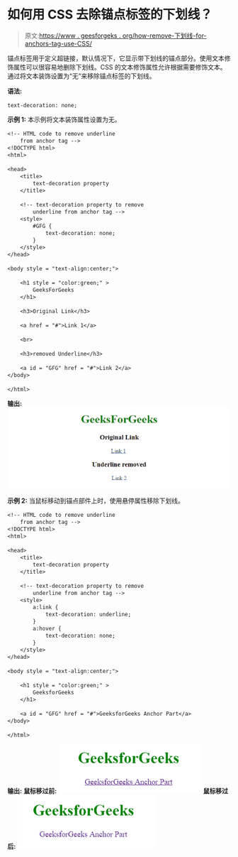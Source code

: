 # 如何用 CSS 去除锚点标签的下划线？

> 原文:[https://www . geesforgeks . org/how-remove-下划线-for-anchors-tag-use-CSS/](https://www.geeksforgeeks.org/how-to-remove-underline-for-anchors-tag-using-css/)

锚点标签用于定义超链接，默认情况下，它显示带下划线的锚点部分。使用文本修饰属性可以很容易地删除下划线。CSS 的文本修饰属性允许根据需要修饰文本。通过将文本装饰设置为“无”来移除锚点标签的下划线。

**语法:**

```
text-decoration: none;
```

**示例 1:** 本示例将文本装饰属性设置为无。

```
<!-- HTML code to remove underline
    from anchor tag -->
<!DOCTYPE html> 
<html> 

<head> 
    <title> 
        text-decoration property 
    </title>

    <!-- text-decoration property to remove
        underline from anchor tag -->
    <style>
        #GFG {
            text-decoration: none;
        }
    </style>
</head> 

<body style = "text-align:center;"> 

    <h1 style = "color:green;" > 
        GeeksForGeeks 
    </h1>

    <h3>Original Link</h3>

    <a href = "#">Link 1</a>

    <br> 

    <h3>removed Underline</h3>

    <a id = "GFG" href = "#">Link 2</a> 
</body> 

</html>                    
```

**输出:**
![](img/48375826ed388f6a9c6e2603564b4ac8.png)

**示例 2:** 当鼠标移动到锚点部件上时，使用悬停属性移除下划线。

```
<!-- HTML code to remove underline
    from anchor tag -->
<!DOCTYPE html> 
<html> 

<head> 
    <title> 
        text-decoration property 
    </title>

    <!-- text-decoration property to remove
        underline from anchor tag -->
    <style>
        a:link {
            text-decoration: underline;
        }
        a:hover {
            text-decoration: none;
        }
    </style>
</head> 

<body style = "text-align:center;"> 

    <h1 style = "color:green;" > 
        GeeksforGeeks 
    </h1>

    <a id = "GFG" href = "#">GeeksforGeeks Anchor Part</a> 
</body> 

</html>                    
```

**输出:**
**鼠标移过前:**
![](img/e6bd6006a8f59ba8d7a00db9ed1c8c1d.png)
**鼠标移过后:**
![](img/3fe42cd21b2a5a817f5366ce3c3c92cb.png)